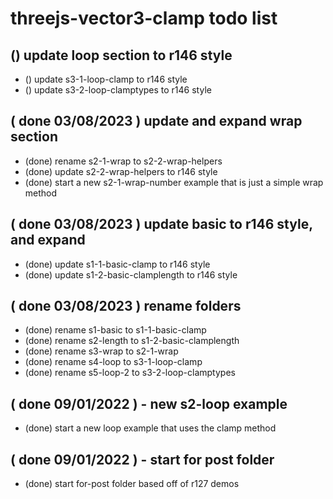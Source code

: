 # threejs-vector3-clamp todo list

## () update loop section to r146 style
* () update s3-1-loop-clamp to r146 style
* () update s3-2-loop-clamptypes to r146 style

## ( done 03/08/2023 ) update and expand wrap section
* (done) rename s2-1-wrap to s2-2-wrap-helpers
* (done) update s2-2-wrap-helpers to r146 style
* (done) start a new s2-1-wrap-number example that is just a simple wrap method

## ( done 03/08/2023 ) update basic to r146 style, and expand
* (done) update s1-1-basic-clamp to r146 style
* (done) update s1-2-basic-clamplength to r146 style

## ( done 03/08/2023 ) rename folders
* (done) rename s1-basic to s1-1-basic-clamp
* (done) rename s2-length to s1-2-basic-clamplength
* (done) rename s3-wrap to s2-1-wrap
* (done) rename s4-loop to s3-1-loop-clamp
* (done) rename s5-loop-2 to s3-2-loop-clamptypes

## ( done 09/01/2022 ) - new s2-loop example
* (done) start a new loop example that uses the clamp method

## ( done 09/01/2022 ) - start for post folder
* (done) start for-post folder based off of r127 demos

